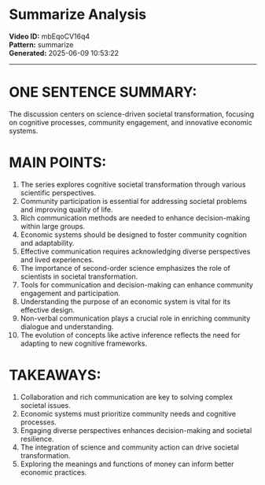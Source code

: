 # Summarize Analysis

**Video ID:** mbEqoCV16q4  
**Pattern:** summarize  
**Generated:** 2025-06-09 10:53:22  

---

# ONE SENTENCE SUMMARY:
The discussion centers on science-driven societal transformation, focusing on cognitive processes, community engagement, and innovative economic systems.

# MAIN POINTS:
1. The series explores cognitive societal transformation through various scientific perspectives.
2. Community participation is essential for addressing societal problems and improving quality of life.
3. Rich communication methods are needed to enhance decision-making within large groups.
4. Economic systems should be designed to foster community cognition and adaptability.
5. Effective communication requires acknowledging diverse perspectives and lived experiences.
6. The importance of second-order science emphasizes the role of scientists in societal transformation.
7. Tools for communication and decision-making can enhance community engagement and participation.
8. Understanding the purpose of an economic system is vital for its effective design.
9. Non-verbal communication plays a crucial role in enriching community dialogue and understanding.
10. The evolution of concepts like active inference reflects the need for adapting to new cognitive frameworks.

# TAKEAWAYS:
1. Collaboration and rich communication are key to solving complex societal issues.
2. Economic systems must prioritize community needs and cognitive processes.
3. Engaging diverse perspectives enhances decision-making and societal resilience.
4. The integration of science and community action can drive societal transformation.
5. Exploring the meanings and functions of money can inform better economic practices.